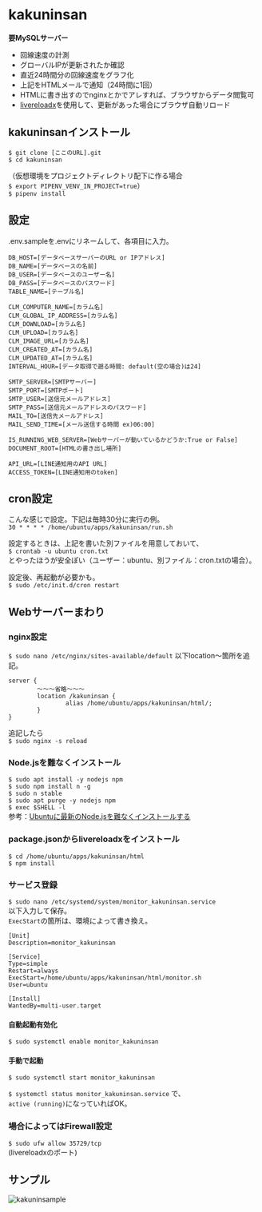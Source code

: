 # kakuninsan
**要MySQLサーバー**
 - 回線速度の計測
 - グローバルIPが更新されたか確認
 - 直近24時間分の回線速度をグラフ化
 - 上記をHTMLメールで通知（24時間に1回）
 - HTMLに書き出すのでnginxとかでアレすれば、ブラウザからデータ閲覧可
 - [livereloadx](https://github.com/nitoyon/livereloadx)を使用して、更新があった場合にブラウザ自動リロード

## kakuninsanインストール
`$ git clone [ここのURL].git`  
`$ cd kakuninsan`

（仮想環境をプロジェクトディレクトリ配下に作る場合  
`$ export PIPENV_VENV_IN_PROJECT=true`）  
`$ pipenv install`

## 設定
.env.sampleを.envにリネームして、各項目に入力。  
```
DB_HOST=[データベースサーバーのURL or IPアドレス]
DB_NAME=[データベースの名前]
DB_USER=[データベースのユーザー名]
DB_PASS=[データベースのパスワード]
TABLE_NAME=[テーブル名]

CLM_COMPUTER_NAME=[カラム名]
CLM_GLOBAL_IP_ADDRESS=[カラム名]
CLM_DOWNLOAD=[カラム名]
CLM_UPLOAD=[カラム名]
CLM_IMAGE_URL=[カラム名]
CLM_CREATED_AT=[カラム名]
CLM_UPDATED_AT=[カラム名]
INTERVAL_HOUR=[データ取得で遡る時間: default(空の場合)は24]

SMTP_SERVER=[SMTPサーバー]
SMTP_PORT=[SMTPポート]
SMTP_USER=[送信元メールアドレス]
SMTP_PASS=[送信元メールアドレスのパスワード]
MAIL_TO=[送信先メールアドレス]
MAIL_SEND_TIME=[メール送信する時間 ex)06:00]

IS_RUNNING_WEB_SERVER=[Webサーバーが動いているかどうか:True or False]
DOCUMENT_ROOT=[HTMLの書き出し場所]

API_URL=[LINE通知用のAPI URL]
ACCESS_TOKEN=[LINE通知用のtoken]
```

## cron設定
こんな感じで設定。下記は毎時30分に実行の例。  
`30 * * * * /home/ubuntu/apps/kakuninsan/run.sh`

設定するときは、上記を書いた別ファイルを用意しておいて、  
`$ crontab -u ubuntu cron.txt`  
とやったほうが安全ぽい（ユーザー：ubuntu、別ファイル：cron.txtの場合）。

設定後、再起動が必要かも。  
`$ sudo /etc/init.d/cron restart`  

## Webサーバーまわり
### nginx設定
`$ sudo nano /etc/nginx/sites-available/default`
以下location〜箇所を追記。
```
server {
        〜〜〜省略〜〜〜
        location /kakuninsan {
                alias /home/ubuntu/apps/kakuninsan/html/;
        }
}
```
追記したら  
`$ sudo nginx -s reload`

### Node.jsを難なくインストール
`$ sudo apt install -y nodejs npm`  
`$ sudo npm install n -g`  
`$ sudo n stable`  
`$ sudo apt purge -y nodejs npm`  
`$ exec $SHELL -l`  
参考：[Ubuntuに最新のNode.jsを難なくインストールする](https://qiita.com/seibe/items/36cef7df85fe2cefa3ea)

### package.jsonからlivereloadxをインストール
`$ cd /home/ubuntu/apps/kakuninsan/html`  
`$ npm install`

### サービス登録
`$ sudo nano /etc/systemd/system/monitor_kakuninsan.service`  
以下入力して保存。  
`ExecStart`の箇所は、環境によって書き換え。
```
[Unit]
Description=monitor_kakuninsan

[Service]
Type=simple
Restart=always
ExecStart=/home/ubuntu/apps/kakuninsan/html/monitor.sh
User=ubuntu

[Install]
WantedBy=multi-user.target
```
#### 自動起動有効化
`$ sudo systemctl enable monitor_kakuninsan`
#### 手動で起動
`$ sudo systemctl start monitor_kakuninsan`

`$ systemctl status monitor_kakuninsan.service`
で、  
`active (running)`になっていればOK。

### 場合によってはFirewall設定
`$ sudo ufw allow 35729/tcp`  
(livereloadxのポート)

## サンプル
![kakuninsample](https://user-images.githubusercontent.com/47170845/81206455-1afa3f00-9007-11ea-8e0d-9fe9e3b7faf2.png)